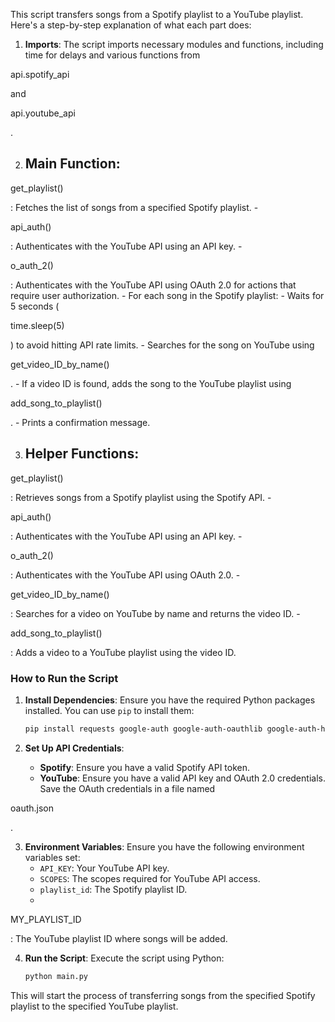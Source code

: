 This script transfers songs from a Spotify playlist to a YouTube playlist. Here's a step-by-step explanation of what each part does:

1. **Imports**: The script imports necessary modules and functions, including time for delays and various functions from

api.spotify_api

and

api.youtube_api

.

2. **Main Function**:
   -

get_playlist()

: Fetches the list of songs from a specified Spotify playlist. -

api_auth()

: Authenticates with the YouTube API using an API key. -

o_auth_2()

: Authenticates with the YouTube API using OAuth 2.0 for actions that require user authorization. - For each song in the Spotify playlist: - Waits for 5 seconds (

time.sleep(5)

) to avoid hitting API rate limits. - Searches for the song on YouTube using

get_video_ID_by_name()

. - If a video ID is found, adds the song to the YouTube playlist using

add_song_to_playlist()

. - Prints a confirmation message.

3. **Helper Functions**:
   -

get_playlist()

: Retrieves songs from a Spotify playlist using the Spotify API. -

api_auth()

: Authenticates with the YouTube API using an API key. -

o_auth_2()

: Authenticates with the YouTube API using OAuth 2.0. -

get_video_ID_by_name()

: Searches for a video on YouTube by name and returns the video ID. -

add_song_to_playlist()

: Adds a video to a YouTube playlist using the video ID.

### How to Run the Script

1. **Install Dependencies**:
   Ensure you have the required Python packages installed. You can use `pip` to install them:

   ```sh
   pip install requests google-auth google-auth-oauthlib google-auth-httplib2 google-api-python-client
   ```

2. **Set Up API Credentials**:
   - **Spotify**: Ensure you have a valid Spotify API token.
   - **YouTube**: Ensure you have a valid API key and OAuth 2.0 credentials. Save the OAuth credentials in a file named

oauth.json

.

3. **Environment Variables**:
   Ensure you have the following environment variables set:
   - `API_KEY`: Your YouTube API key.
   - `SCOPES`: The scopes required for YouTube API access.
   - `playlist_id`: The Spotify playlist ID.
   -

MY_PLAYLIST_ID

: The YouTube playlist ID where songs will be added.

4. **Run the Script**:
   Execute the script using Python:
   ```sh
   python main.py
   ```

This will start the process of transferring songs from the specified Spotify playlist to the specified YouTube playlist.
